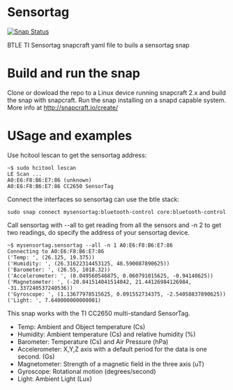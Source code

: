 # Sensortag

[![Snap Status](https://build.snapcraft.io/badge/pedrococa/sensortag.svg)](https://build.snapcraft.io/user/pedrococa/sensortag)

BTLE TI Sensortag snapcraft yaml file to buils a sensortag snap

# Build and run the snap
Clone or dowload the repo to a Linux device running snapcraft 2.x and build the snap with snapcraft. Run the snap installing on a snapd capable system. More info at http://snapcraft.io/create/

# USage and examples

Use hcitool lescan to get the sensortag address:

```
~$ sudo hcitool lescan
LE Scan ...
A0:E6:F8:B6:E7:86 (unknown)
A0:E6:F8:B6:E7:86 CC2650 SensorTag
```

Connect the interfaces so sensortag can use the btle stack:

```
sudo snap connect mysensortag:bluetooth-control core:bluetooth-control
```

Call sensortag with --all to get reading from all the sensors and -n 2 to get two readings, do specify the address of your sensortag device.

```
~$ mysensortag.sensortag --all -n 1 A0:E6:F8:B6:E7:86
Connecting to A0:E6:F8:B6:E7:86
('Temp: ', (26.125, 19.375))
('Humidity: ', (26.31622314453125, 48.590087890625))
('Barometer: ', (26.55, 1018.32))
('Accelerometer: ', (0.049560546875, 0.060791015625, -0.94140625))
('Magnetometer: ', (-20.841514041514042, 21.44126984126984, -31.337240537240536))
('Gyroscope: ', (1.13677978515625, 0.091552734375, -2.54058837890625))
('Light: ', 7.640000000000001)
```

This snap works with the TI CC2650 multi-standard SensorTag.

- Temp: Ambient and Object temperature (Cs)
- Humidity: Ambient temperature (Cs) and relative humidity (%)
- Barometer: Temperature (Cs) and Air Pressure (hPa)
- Accelerometer: X,Y,Z axis with a default period for the data is one second. (Gs)
- Magnetometer: Strength of a magnetic field in the three axis (uT)
- Gyroscope: Rotational motion (degrees/second)
- Light: Ambient Light (Lux)
